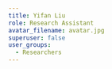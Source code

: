```yaml
---
title: Yifan Liu
role: Research Assistant
avatar_filename: avatar.jpg
superuser: false
user_groups:
  - Researchers
---
```

